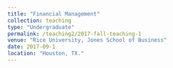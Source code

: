 ```yaml
---
title: "Financial Management"
collection: teaching
type: "Undergraduate"
permalink: /teaching2/2017-fall-teaching-1
venue: "Rice University, Jones School of Business"
date: 2017-09-1
location: "Houston, TX."
---
```


